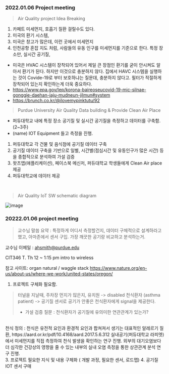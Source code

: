 
### 2022.01.06 Project meeting

> Air Quality project Idea Breaking
1. 카페트 미세먼지, 호흡기 질환 걸릴수도 있다. 
2. 미국의 환기 시스템,
3. 미국은 창고가 많은데, 이런 곳에서 미세먼지
4. 인천공항 혼잡 지도 처럼, 사람들의 유동 인구를 미세먼지를 기준으로 한다. 특정 장소만, 실시간 공기질, 

- 미국은 HVAC 시스템이 장착되어 있어서 제일 큰 장점인 환기를 굳이 안시켜도 알아서 환기가 된다. 하지만 이것으로 충분하지 않다. 집에서 HAVC 시스템을 실행하는 것이 Covide-19로 부터 보호하냐는 질문데, 충분하지 않다고. 필터가 적절하게 장착되어 있는지 확인하는게 더욱 중요하다. 
- https://www.epa.gov/lep/korona-baireoseucovid-19-mic-silnae-gonggie-daehan-jaju-mudneun-jilmun#system
- https://brunch.co.kr/@ilovemypinktutu/92


> Purdue University Air Quality Data building & Provide Clean Air Place 
- 퍼듀대학교 내에 특정 장소 공기질 및 실시간 공기질을 측정하고 데이터를 구축함. (2~3주) 
- (name) IOT Equipment 들고 측정을 진행.
1. 퍼듀대학교 각 건물 및 음식점에 공기질 데이터 구축 
2. 공기질 데이터 구축을 기반으로 일별, 시간별(점심시간 및 유동인구가 많은 시간) 등을 종합적으로 분석하여 가설 검증 
3. 왓츠앱(애플리케이션), 페이스북 메신저, 퍼듀대학교 학생들에게 Clean Air place 제공 
4. 퍼듀대학교에 데이터 제공 

</br>

> Air Quality IoT SW schematic diagram
> 
![image](https://user-images.githubusercontent.com/63999666/148013204-a907d507-9ac6-4942-87ae-5463fb75f7b4.png)

### 20222.01.06 project meeting 



>교수님 말씀 요약 : 특정하게 어디서 측정할건지, 데이터 구체적으로 설계하라고 했고, 아마존에서 센서 구입. 
가장 깨끗한 공기랑 비교하고 분석하는거. 

교수님 이메일 : ahsmith@purdue.edu

CIT346 T. Th 12 ~ 1:15 pm 
intro to wireless 

참고 사이트: organ natural / waggle stack 
https://www.nature.org/en-us/about-us/where-we-work/united-states/oregon/



1. 프로젝트 구체화 필요함. 
> 터널을 지날때, 주차장 먼지가 많은지, 유치원 -> disabled 천식환자 (asthma patient) -> 공기질 센서로 공기가 안좋은 천식환자에게 signal을 제공한다. 
> - 가설 검증 질문 : 천식환자가 공기질에 유의미한 연관관계가 있는가? 
<br>
천식 정의 : 천식은 유전적 요인과 환경적 요인과 합쳐져서 생기는 대표적인 알레르기 질환, 
https://aard.or.kr/pdf/10.4168/aard.2017.5.6.312
실내공기(퍼듀대학교 라피엣)에서 미세먼지를 직접 측정하여 천식 발생을 확인하는 연구 진행. 외부의 대기오염보다 더 심각한 건강상의 영향을 줄 수 있는 내부의 실내 오염 측정을 통한 상관관계 분석 연구 진행. 


<br> 
3. 프로젝트 필요한 지식 및 내용 구체화 ( 개발 과정, 필요한 센서, 로드맵) 
4. 공기질 IOT 센서 구매  

